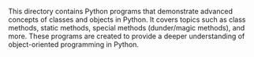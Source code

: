 This directory contains Python programs that demonstrate advanced concepts of classes and objects in Python. It covers topics such as class methods, static methods, special methods (dunder/magic methods), and more. These programs are created to provide a deeper understanding of object-oriented programming in Python.

